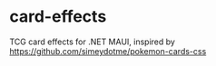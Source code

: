# card-effects
 TCG card effects for .NET MAUI, inspired by https://github.com/simeydotme/pokemon-cards-css
